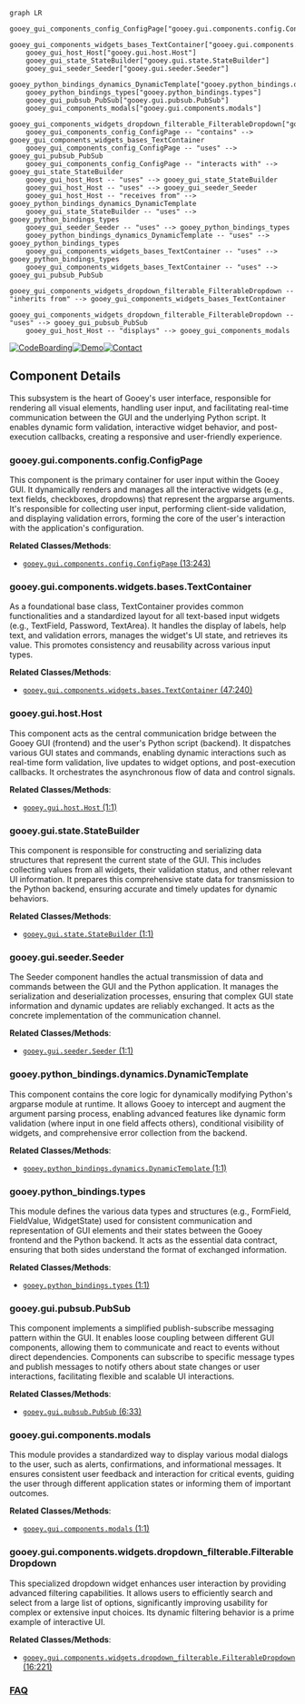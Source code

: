 ```mermaid
graph LR
    gooey_gui_components_config_ConfigPage["gooey.gui.components.config.ConfigPage"]
    gooey_gui_components_widgets_bases_TextContainer["gooey.gui.components.widgets.bases.TextContainer"]
    gooey_gui_host_Host["gooey.gui.host.Host"]
    gooey_gui_state_StateBuilder["gooey.gui.state.StateBuilder"]
    gooey_gui_seeder_Seeder["gooey.gui.seeder.Seeder"]
    gooey_python_bindings_dynamics_DynamicTemplate["gooey.python_bindings.dynamics.DynamicTemplate"]
    gooey_python_bindings_types["gooey.python_bindings.types"]
    gooey_gui_pubsub_PubSub["gooey.gui.pubsub.PubSub"]
    gooey_gui_components_modals["gooey.gui.components.modals"]
    gooey_gui_components_widgets_dropdown_filterable_FilterableDropdown["gooey.gui.components.widgets.dropdown_filterable.FilterableDropdown"]
    gooey_gui_components_config_ConfigPage -- "contains" --> gooey_gui_components_widgets_bases_TextContainer
    gooey_gui_components_config_ConfigPage -- "uses" --> gooey_gui_pubsub_PubSub
    gooey_gui_components_config_ConfigPage -- "interacts with" --> gooey_gui_state_StateBuilder
    gooey_gui_host_Host -- "uses" --> gooey_gui_state_StateBuilder
    gooey_gui_host_Host -- "uses" --> gooey_gui_seeder_Seeder
    gooey_gui_host_Host -- "receives from" --> gooey_python_bindings_dynamics_DynamicTemplate
    gooey_gui_state_StateBuilder -- "uses" --> gooey_python_bindings_types
    gooey_gui_seeder_Seeder -- "uses" --> gooey_python_bindings_types
    gooey_python_bindings_dynamics_DynamicTemplate -- "uses" --> gooey_python_bindings_types
    gooey_gui_components_widgets_bases_TextContainer -- "uses" --> gooey_python_bindings_types
    gooey_gui_components_widgets_bases_TextContainer -- "uses" --> gooey_gui_pubsub_PubSub
    gooey_gui_components_widgets_dropdown_filterable_FilterableDropdown -- "inherits from" --> gooey_gui_components_widgets_bases_TextContainer
    gooey_gui_components_widgets_dropdown_filterable_FilterableDropdown -- "uses" --> gooey_gui_pubsub_PubSub
    gooey_gui_host_Host -- "displays" --> gooey_gui_components_modals
```
[![CodeBoarding](https://img.shields.io/badge/Generated%20by-CodeBoarding-9cf?style=flat-square)](https://github.com/CodeBoarding/GeneratedOnBoardings)[![Demo](https://img.shields.io/badge/Try%20our-Demo-blue?style=flat-square)](https://www.codeboarding.org/demo)[![Contact](https://img.shields.io/badge/Contact%20us%20-%20contact@codeboarding.org-lightgrey?style=flat-square)](mailto:contact@codeboarding.org)

## Component Details

This subsystem is the heart of Gooey's user interface, responsible for rendering all visual elements, handling user input, and facilitating real-time communication between the GUI and the underlying Python script. It enables dynamic form validation, interactive widget behavior, and post-execution callbacks, creating a responsive and user-friendly experience.

### gooey.gui.components.config.ConfigPage
This component is the primary container for user input within the Gooey GUI. It dynamically renders and manages all the interactive widgets (e.g., text fields, checkboxes, dropdowns) that represent the argparse arguments. It's responsible for collecting user input, performing client-side validation, and displaying validation errors, forming the core of the user's interaction with the application's configuration.


**Related Classes/Methods**:

- <a href="https://github.com/chriskiehl/Gooey/blob/master/gooey/gui/components/config.py#L13-L243" target="_blank" rel="noopener noreferrer">`gooey.gui.components.config.ConfigPage` (13:243)</a>


### gooey.gui.components.widgets.bases.TextContainer
As a foundational base class, TextContainer provides common functionalities and a standardized layout for all text-based input widgets (e.g., TextField, Password, TextArea). It handles the display of labels, help text, and validation errors, manages the widget's UI state, and retrieves its value. This promotes consistency and reusability across various input types.


**Related Classes/Methods**:

- <a href="https://github.com/chriskiehl/Gooey/blob/master/gooey/gui/components/widgets/bases.py#L47-L240" target="_blank" rel="noopener noreferrer">`gooey.gui.components.widgets.bases.TextContainer` (47:240)</a>


### gooey.gui.host.Host
This component acts as the central communication bridge between the Gooey GUI (frontend) and the user's Python script (backend). It dispatches various GUI states and commands, enabling dynamic interactions such as real-time form validation, live updates to widget options, and post-execution callbacks. It orchestrates the asynchronous flow of data and control signals.


**Related Classes/Methods**:

- <a href="https://github.com/chriskiehl/Gooey/blob/master/gooey/gui/host.py#L1-L1" target="_blank" rel="noopener noreferrer">`gooey.gui.host.Host` (1:1)</a>


### gooey.gui.state.StateBuilder
This component is responsible for constructing and serializing data structures that represent the current state of the GUI. This includes collecting values from all widgets, their validation status, and other relevant UI information. It prepares this comprehensive state data for transmission to the Python backend, ensuring accurate and timely updates for dynamic behaviors.


**Related Classes/Methods**:

- <a href="https://github.com/chriskiehl/Gooey/blob/master/gooey/gui/state.py#L1-L1" target="_blank" rel="noopener noreferrer">`gooey.gui.state.StateBuilder` (1:1)</a>


### gooey.gui.seeder.Seeder
The Seeder component handles the actual transmission of data and commands between the GUI and the Python application. It manages the serialization and deserialization processes, ensuring that complex GUI state information and dynamic updates are reliably exchanged. It acts as the concrete implementation of the communication channel.


**Related Classes/Methods**:

- <a href="https://github.com/chriskiehl/Gooey/blob/master/gooey/gui/seeder.py#L1-L1" target="_blank" rel="noopener noreferrer">`gooey.gui.seeder.Seeder` (1:1)</a>


### gooey.python_bindings.dynamics.DynamicTemplate
This component contains the core logic for dynamically modifying Python's argparse module at runtime. It allows Gooey to intercept and augment the argument parsing process, enabling advanced features like dynamic form validation (where input in one field affects others), conditional visibility of widgets, and comprehensive error collection from the backend.


**Related Classes/Methods**:

- <a href="https://github.com/chriskiehl/Gooey/blob/master/gooey/python_bindings/dynamics.py#L1-L1" target="_blank" rel="noopener noreferrer">`gooey.python_bindings.dynamics.DynamicTemplate` (1:1)</a>


### gooey.python_bindings.types
This module defines the various data types and structures (e.g., FormField, FieldValue, WidgetState) used for consistent communication and representation of GUI elements and their states between the Gooey frontend and the Python backend. It acts as the essential data contract, ensuring that both sides understand the format of exchanged information.


**Related Classes/Methods**:

- <a href="https://github.com/chriskiehl/Gooey/blob/master/gooey/python_bindings/types.py#L1-L1" target="_blank" rel="noopener noreferrer">`gooey.python_bindings.types` (1:1)</a>


### gooey.gui.pubsub.PubSub
This component implements a simplified publish-subscribe messaging pattern within the GUI. It enables loose coupling between different GUI components, allowing them to communicate and react to events without direct dependencies. Components can subscribe to specific message types and publish messages to notify others about state changes or user interactions, facilitating flexible and scalable UI interactions.


**Related Classes/Methods**:

- <a href="https://github.com/chriskiehl/Gooey/blob/master/gooey/gui/pubsub.py#L6-L33" target="_blank" rel="noopener noreferrer">`gooey.gui.pubsub.PubSub` (6:33)</a>


### gooey.gui.components.modals
This module provides a standardized way to display various modal dialogs to the user, such as alerts, confirmations, and informational messages. It ensures consistent user feedback and interaction for critical events, guiding the user through different application states or informing them of important outcomes.


**Related Classes/Methods**:

- <a href="https://github.com/chriskiehl/Gooey/blob/master/gooey/gui/components/modals.py#L1-L1" target="_blank" rel="noopener noreferrer">`gooey.gui.components.modals` (1:1)</a>


### gooey.gui.components.widgets.dropdown_filterable.FilterableDropdown
This specialized dropdown widget enhances user interaction by providing advanced filtering capabilities. It allows users to efficiently search and select from a large list of options, significantly improving usability for complex or extensive input choices. Its dynamic filtering behavior is a prime example of interactive UI.


**Related Classes/Methods**:

- <a href="https://github.com/chriskiehl/Gooey/blob/master/gooey/gui/components/widgets/dropdown_filterable.py#L16-L221" target="_blank" rel="noopener noreferrer">`gooey.gui.components.widgets.dropdown_filterable.FilterableDropdown` (16:221)</a>




### [FAQ](https://github.com/CodeBoarding/GeneratedOnBoardings/tree/main?tab=readme-ov-file#faq)